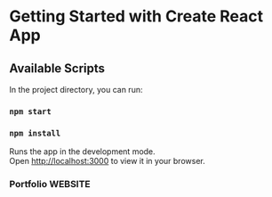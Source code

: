 # Getting Started with Create React App

## Available Scripts

In the project directory, you can run:

### `npm start`

### `npm install`

Runs the app in the development mode.\
Open [http://localhost:3000](http://localhost:3000) to view it in your browser.

### Portfolio WEBSITE
